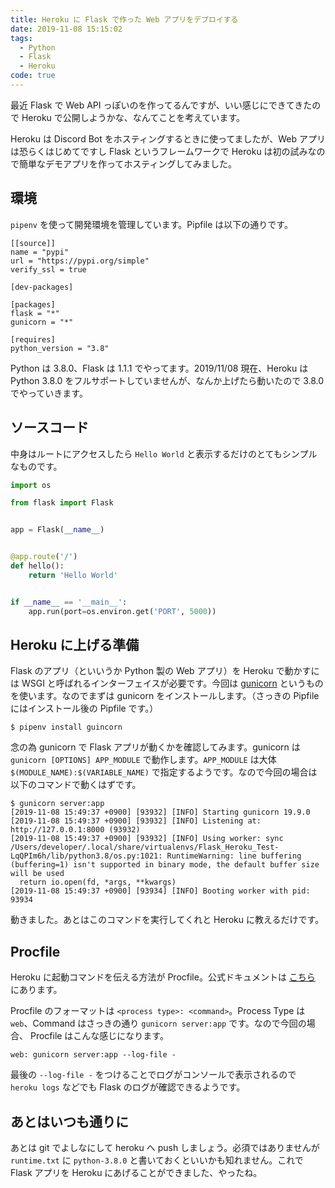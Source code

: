 ```yaml
---
title: Heroku に Flask で作った Web アプリをデプロイする
date: 2019-11-08 15:15:02
tags:
  - Python
  - Flask
  - Heroku
code: true
---
```

最近 Flask で Web API っぽいのを作ってるんですが、いい感じにできてきたので Heroku で公開しようかな、なんてことを考えています。

Heroku は Discord Bot をホスティングするときに使ってましたが、Web アプリは恐らくはじめてですし Flask というフレームワークで Heroku は初の試みなので簡単なデモアプリを作ってホスティングしてみました。

## 環境

`pipenv` を使って開発環境を管理しています。Pipfile は以下の通りです。

```Pipfile
[[source]]
name = "pypi"
url = "https://pypi.org/simple"
verify_ssl = true

[dev-packages]

[packages]
flask = "*"
gunicorn = "*"

[requires]
python_version = "3.8"
```

Python は 3.8.0、Flask は 1.1.1 でやってます。2019/11/08 現在、Heroku は Python 3.8.0 をフルサポートしていませんが、なんか上げたら動いたので 3.8.0 でやっていきます。

## ソースコード

中身はルートにアクセスしたら `Hello World` と表示するだけのとてもシンプルなものです。

```server.py
import os

from flask import Flask


app = Flask(__name__)


@app.route('/')
def hello():
    return 'Hello World'


if __name__ == '__main__':
    app.run(port=os.environ.get('PORT', 5000))

```

## Heroku に上げる準備

Flask のアプリ（といいうか Python 製の Web アプリ）を Heroku で動かすには WSGI と呼ばれるインターフェイスが必要です。今回は [gunicorn](https://gunicorn.org/) というものを使います。なのでまずは gunicorn をインストールします。（さっきの Pipfile にはインストール後の Pipfile です。）

```console
$ pipenv install guincorn
```

念の為 gunicorn で Flask アプリが動くかを確認してみます。gunicorn は `gunicorn [OPTIONS] APP_MODULE` で動作します。`APP_MODULE` は大体 `$(MODULE_NAME):$(VARIABLE_NAME)` で指定するようです。なので今回の場合は以下のコマンドで動くはずです。

```console
$ gunicorn server:app
[2019-11-08 15:49:37 +0900] [93932] [INFO] Starting gunicorn 19.9.0
[2019-11-08 15:49:37 +0900] [93932] [INFO] Listening at: http://127.0.0.1:8000 (93932)
[2019-11-08 15:49:37 +0900] [93932] [INFO] Using worker: sync
/Users/developer/.local/share/virtualenvs/Flask_Heroku_Test-LqQPIm6h/lib/python3.8/os.py:1021: RuntimeWarning: line buffering (buffering=1) isn't supported in binary mode, the default buffer size will be used
  return io.open(fd, *args, **kwargs)
[2019-11-08 15:49:37 +0900] [93934] [INFO] Booting worker with pid: 93934
```

動きました。あとはこのコマンドを実行してくれと Heroku に教えるだけです。

## Procfile

Heroku に起動コマンドを伝える方法が Procfile。公式ドキュメントは [こちら](https://devcenter.heroku.com/articles/procfile) にあります。

Procfile のフォーマットは `<process type>: <command>`。Process Type は `web`、Command はさっきの通り `gunicorn server:app` です。なので今回の場合、 Procfile はこんな感じになります。

```
web: gunicorn server:app --log-file -
```

最後の `--log-file -` をつけることでログがコンソールで表示されるので `heroku logs` などでも Flask のログが確認できるようです。

## あとはいつも通りに

あとは git でよしなにして heroku へ push しましょう。必須ではありませんが `runtime.txt` に `python-3.8.0` と書いておくといいかも知れません。これで Flask アプリを Heroku にあげることができました、やったね。
